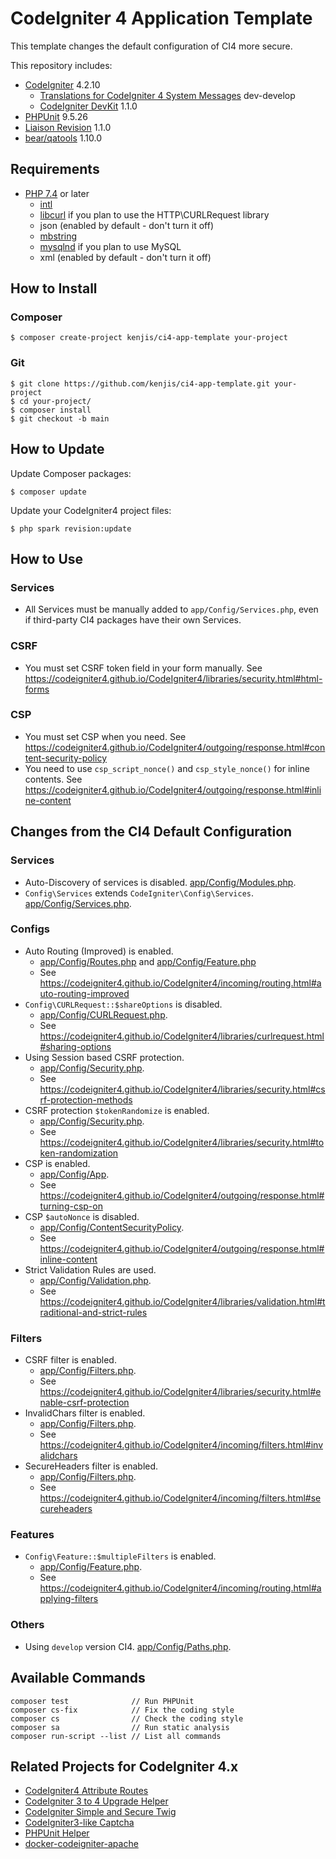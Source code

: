 # CodeIgniter 4 Application Template

This template changes the default configuration of CI4 more secure.

This repository includes:

- [CodeIgniter](https://github.com/codeigniter4/CodeIgniter4) 4.2.10
  - [Translations for CodeIgniter 4 System Messages](https://github.com/codeigniter4/translations) dev-develop
  - [CodeIgniter DevKit](https://github.com/codeigniter4/devkit) 1.1.0
- [PHPUnit](https://github.com/sebastianbergmann/phpunit) 9.5.26
- [Liaison Revision](https://github.com/paulbalandan/liaison-revision) 1.1.0
- [bear/qatools](https://github.com/bearsunday/BEAR.QATools) 1.10.0

## Requirements

- [PHP 7.4](https://www.php.net/releases/7_4_0.php) or later
  - [intl](http://php.net/manual/en/intl.requirements.php)
  - [libcurl](http://php.net/manual/en/curl.requirements.php) if you plan to use the HTTP\CURLRequest library
  - json (enabled by default - don't turn it off)
  - [mbstring](http://php.net/manual/en/mbstring.installation.php)
  - [mysqlnd](http://php.net/manual/en/mysqlnd.install.php) if you plan to use MySQL
  - xml (enabled by default - don't turn it off)

## How to Install

### Composer

```sh-session
$ composer create-project kenjis/ci4-app-template your-project
```

### Git

```sh-session
$ git clone https://github.com/kenjis/ci4-app-template.git your-project
$ cd your-project/
$ composer install
$ git checkout -b main
```

## How to Update

Update Composer packages:

```sh-session
$ composer update
```

Update your CodeIgniter4 project files:

```sh-session
$ php spark revision:update
```

## How to Use

### Services

- All Services must be manually added to `app/Config/Services.php`, even if third-party CI4 packages have their own Services.

### CSRF

- You must set CSRF token field in your form manually. See https://codeigniter4.github.io/CodeIgniter4/libraries/security.html#html-forms

### CSP

- You must set CSP when you need. See https://codeigniter4.github.io/CodeIgniter4/outgoing/response.html#content-security-policy
- You need to use `csp_script_nonce()` and `csp_style_nonce()` for inline contents. See https://codeigniter4.github.io/CodeIgniter4/outgoing/response.html#inline-content

## Changes from the CI4 Default Configuration

### Services

- Auto-Discovery of services is disabled. [app/Config/Modules.php](https://github.com/kenjis/ci4-app-template/blob/ci4-app-template/app/Config/Modules.php#L51).
- `Config\Services` extends `CodeIgniter\Config\Services`. [app/Config/Services.php](https://github.com/kenjis/ci4-app-template/blob/ci4-app-template/app/Config/Services.php#L20).

### Configs

- Auto Routing (Improved) is enabled. 
  - [app/Config/Routes.php](https://github.com/kenjis/ci4-app-template/blob/ci4-app-template/app/Config/Routes.php#L28) and [app/Config/Feature.php](https://github.com/kenjis/ci4-app-template/blob/ci4-app-template/app/Config/Feature.php#L31)
  - See https://codeigniter4.github.io/CodeIgniter4/incoming/routing.html#auto-routing-improved
- `Config\CURLRequest::$shareOptions` is disabled. 
  - [app/Config/CURLRequest.php](https://github.com/kenjis/ci4-app-template/blob/ci4-app-template/app/Config/CURLRequest.php#L21). 
  - See https://codeigniter4.github.io/CodeIgniter4/libraries/curlrequest.html#sharing-options
- Using Session based CSRF protection. 
  - [app/Config/Security.php](https://github.com/kenjis/ci4-app-template/blob/ci4-app-template/app/Config/Security.php#L18). 
  - See https://codeigniter4.github.io/CodeIgniter4/libraries/security.html#csrf-protection-methods
- CSRF protection `$tokenRandomize` is enabled. 
  - [app/Config/Security.php](https://github.com/kenjis/ci4-app-template/blob/ci4-app-template/app/Config/Security.php#L29). 
  - See https://codeigniter4.github.io/CodeIgniter4/libraries/security.html#token-randomization
- CSP is enabled. 
  - [app/Config/App](https://github.com/kenjis/ci4-app-template/blob/ci4-app-template/app/Config/App.php#L464). 
  - See https://codeigniter4.github.io/CodeIgniter4/outgoing/response.html#turning-csp-on
- CSP `$autoNonce` is disabled. 
  - [app/Config/ContentSecurityPolicy](https://github.com/kenjis/ci4-app-template/blob/ci4-app-template/app/Config/ContentSecurityPolicy.php#L187). 
  - See https://codeigniter4.github.io/CodeIgniter4/outgoing/response.html#inline-content
- Strict Validation Rules are used. 
  - [app/Config/Validation.php](https://github.com/kenjis/ci4-app-template/blob/ci4-app-template/app/Config/Validation.php#L24-L27). 
  - See https://codeigniter4.github.io/CodeIgniter4/libraries/validation.html#traditional-and-strict-rules

### Filters

- CSRF filter is enabled. 
  - [app/Config/Filters.php](https://github.com/kenjis/ci4-app-template/blob/ci4-app-template/app/Config/Filters.php#L57-L60). 
  - See https://codeigniter4.github.io/CodeIgniter4/libraries/security.html#enable-csrf-protection
- InvalidChars filter is enabled. 
  - [app/Config/Filters.php](https://github.com/kenjis/ci4-app-template/blob/ci4-app-template/app/Config/Filters.php#L38). 
  - See https://codeigniter4.github.io/CodeIgniter4/incoming/filters.html#invalidchars
- SecureHeaders filter is enabled. 
  - [app/Config/Filters.php](https://github.com/kenjis/ci4-app-template/blob/ci4-app-template/app/Config/Filters.php#L43). 
  - See https://codeigniter4.github.io/CodeIgniter4/incoming/filters.html#secureheaders

### Features

- `Config\Feature::$multipleFilters` is enabled. 
  - [app/Config/Feature.php](https://github.com/kenjis/ci4-app-template/blob/ci4-app-template/app/Config/Feature.php#L26). 
  - See https://codeigniter4.github.io/CodeIgniter4/incoming/routing.html#applying-filters

### Others

- Using `develop` version CI4. [app/Config/Paths.php](https://github.com/kenjis/ci4-app-template/blob/ci4-app-template/app/Config/Paths.php#L28).

## Available Commands

```
composer test              // Run PHPUnit
composer cs-fix            // Fix the coding style
composer cs                // Check the coding style
composer sa                // Run static analysis
composer run-script --list // List all commands
```

## Related Projects for CodeIgniter 4.x

- [CodeIgniter4 Attribute Routes](https://github.com/kenjis/ci4-attribute-routes)
- [CodeIgniter 3 to 4 Upgrade Helper](https://github.com/kenjis/ci3-to-4-upgrade-helper)
- [CodeIgniter Simple and Secure Twig](https://github.com/kenjis/codeigniter-ss-twig)
- [CodeIgniter3-like Captcha](https://github.com/kenjis/ci3-like-captcha)
- [PHPUnit Helper](https://github.com/kenjis/phpunit-helper)
- [docker-codeigniter-apache](https://github.com/kenjis/docker-codeigniter-apache)
